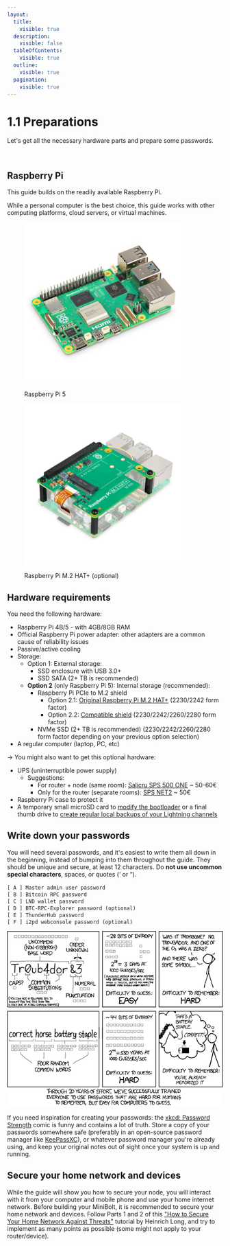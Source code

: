 ```yaml
---
layout:
  title:
    visible: true
  description:
    visible: false
  tableOfContents:
    visible: true
  outline:
    visible: true
  pagination:
    visible: true
---
```


# 1.1 Preparations

Let's get all the necessary hardware parts and prepare some passwords.

<figure><img src="../.gitbook/assets/Starting_MiniBolt.gif" alt=""><figcaption></figcaption></figure>

## Raspberry Pi

This guide builds on the readily available Raspberry Pi.

While a personal computer is the best choice, this guide works with other computing platforms, cloud servers, or virtual machines.

<div><figure><img src="../.gitbook/assets/raspberry-pi-5-model-b.jpg" alt="" width="375"><figcaption><p>Raspberry Pi 5</p></figcaption></figure> <figure><img src="../.gitbook/assets/raspberry-pi-m-2-hat.jpg" alt="" width="375"><figcaption><p>Raspberry Pi M.2 HAT+ (optional)</p></figcaption></figure></div>

## Hardware requirements

You need the following hardware:

* Raspberry Pi 4B/5  - with 4GB/8GB RAM
* Official Raspberry Pi power adapter: other adapters are a common cause of reliability issues
* Passive/active cooling
* Storage:
  * Option 1: External storage:
    * SSD enclosure with USB 3.0+
    * SSD SATA (2+ TB is recommended)
  * **Option 2** (only Raspberry Pi 5): Internal storage (recommended):
    * Raspberry Pi PCIe to M.2 shield
      * Option 2.1: [Original Raspberry Pi M.2 HAT+](https://www.raspberrypi.com/products/m2-hat-plus/) (2230/2242 form factor)
      * Option 2.2: [Compatible shield](https://geekworm.com/products/x1002) (2230/2242/2260/2280 form factor)&#x20;
    * NVMe SSD (2+ TB is recommended) (2230/2242/2260/2280 form factor depending on your previous option selection)
* A regular computer (laptop, PC, etc)

-> You might also want to get this optional hardware:

* UPS (uninterruptible power supply)
  * Suggestions:
    * For router + node (same room): [Salicru SPS 500 ONE](https://www.salicru.com/gb-en/sps-one-1.html) \~ 50-60€
    * Only for the router (separate rooms): [SPS NET2](https://www.salicru.com/gb-en/sps-net2-1.html) \~ 50€
* Raspberry Pi case to protect it
* A temporary small microSD card to [modify the bootloader](operating-system.md#does-it-boot) or a final thumb drive to [create regular local backups of your Lightning channels](../lightning/channel-backup.md)

## Write down your passwords

You will need several passwords, and it's easiest to write them all down in the beginning, instead of bumping into them throughout the guide. They should be unique and secure, at least 12 characters. Do **not use uncommon special characters**, spaces, or quotes (‘ or “).

```
[ A ] Master admin user password
[ B ] Bitcoin RPC password
[ C ] LND wallet password
[ D ] BTC-RPC-Explorer password (optional)
[ E ] ThunderHub password
[ F ] i2pd webconsole password (optional)
```

![](../.gitbook/assets/password_strength.png)

If you need inspiration for creating your passwords: the [xkcd: Password Strength](https://xkcd.com/936/) comic is funny and contains a lot of truth. Store a copy of your passwords somewhere safe (preferably in an open-source password manager like [KeePassXC](https://keepassxc.org/)), or whatever password manager you're already using, and keep your original notes out of sight once your system is up and running.

## Secure your home network and devices

While the guide will show you how to secure your node, you will interact with it from your computer and mobile phone and use your home internet network. Before building your MiniBolt, it is recommended to secure your home network and devices. Follow Parts 1 and 2 of this ["How to Secure Your Home Network Against Threats"](https://restoreprivacy.com/secure-home-network/) tutorial by Heinrich Long, and try to implement as many points as possible (some might not apply to your router/device).
